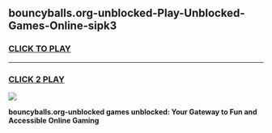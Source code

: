 
## bouncyballs.org-unblocked-Play-Unblocked-Games-Online-sipk3
<h3>
<a href="https://premium76.site?title=bouncyballs.org-unblocked&ref=25A">CLICK TO PLAY</a></h3>
<hr>

<h3>
<a href="https://premium76.site?title=bouncyballs.org-unblocked&ref=25A">CLICK 2 PLAY</a>
  
</h3>

<a href="https://premium76.site?title=bouncyballs.org-unblocked&ref=25A"><img src="https://clearcache.store/games.png"></a>


**bouncyballs.org-unblocked games unblocked: Your Gateway to Fun and Accessible Online Gaming**
